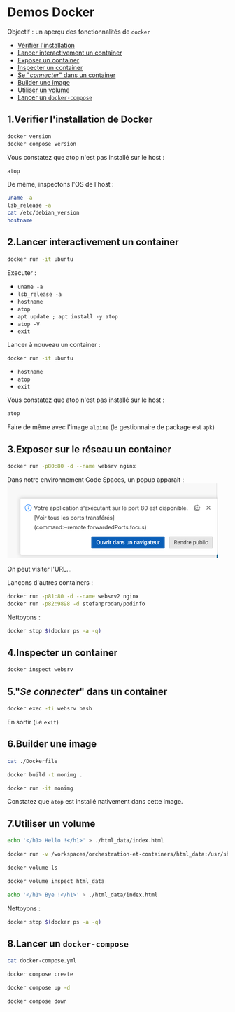 # Demos Docker

Objectif : un aperçu des fonctionnalités de `docker`
- [Vérifier l'installation](#1verifier-linstallation-de-docker)
- [Lancer interactivement un container](#2lancer-interactivement-un-container)
- [Exposer un container](#3exposer-sur-le-réseau-un-container)
- [Inspecter un container](#4inspecter-un-container)
- [Se "*connecter*" dans un container](#5se-connecter-dans-un-container)
- [Builder une image](#6builder-une-image)
- [Utiliser un volume](#7utiliser-un-volume)
- [Lancer un `docker-compose`](#8lancer-un-docker-compose)



## 1.Verifier l'installation de Docker

```bash
docker version
docker compose version
```
Vous constatez que atop n'est pas installé sur le host :
```bash
atop
```

De même, inspectons l'OS de l'host :
```bash
uname -a
lsb_release -a
cat /etc/debian_version
hostname
```

## 2.Lancer interactivement un container

```bash
docker run -it ubuntu
```

Executer :  
- `uname -a`
- `lsb_release -a`
- `hostname`
- `atop`
- `apt update ; apt install -y atop`
- `atop -V`
- `exit`

Lancer à nouveau un container :
```bash
docker run -it ubuntu
```
- `hostname`
- `atop`
- `exit`

Vous constatez que atop n'est pas installé sur le host :
```bash
atop
```

Faire de même avec l'image `alpine` (le gestionnaire de package est `apk`)

## 3.Exposer sur le réseau un container

```bash
docker run -p80:80 -d --name websrv nginx
```
Dans notre environnement Code Spaces, un popup apparait :
![pop](/img/github4.png)

On peut visiter l'URL...

Lançons d'autres containers :
```bash
docker run -p81:80 -d --name websrv2 nginx
docker run -p82:9898 -d stefanprodan/podinfo
```

Nettoyons :
```bash
docker stop $(docker ps -a -q)
```

## 4.Inspecter un container

```bash
docker inspect websrv
```

## 5."*Se connecter*" dans un container

```bash
docker exec -ti websrv bash
```
En sortir (i.e `exit`)

## 6.Builder une image

```bash
cat ./Dockerfile
```

```bash
docker build -t monimg .
```

```bash
docker run -it monimg
```
Constatez que `atop` est installé nativement dans cette image.

## 7.Utiliser un volume


```bash
echo '</h1> Hello !</h1>' > ./html_data/index.html
```

```bash
docker run -v /workspaces/orchestration-et-containers/html_data:/usr/share/nginx/html -p 80:80 -d nginx
```

```bash
docker volume ls
```

```bash
docker volume inspect html_data
```
```bash
echo '</h1> Bye !</h1>' > ./html_data/index.html
```
Nettoyons :
```bash
docker stop $(docker ps -a -q)
```

## 8.Lancer un `docker-compose`

```bash
cat docker-compose.yml
```

```bash
docker compose create
```

```bash
docker compose up -d
```

```bash
docker compose down
```
